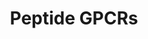---
annotations:
- type: Pathway Ontology
  value: G protein mediated signaling pathway
authors:
- MaintBot
- Andra
- Egonw
- Mkutmon
description: ''
last-edited: 2021-02-13
organisms:
- Bos taurus
redirect_from:
- /index.php/Pathway:WP1001
- /instance/WP1001
schema-jsonld:
- '@context': https://schema.org/
  '@id': https://wikipathways.github.io/pathways/WP1001.html
  '@type': Dataset
  creator:
    '@type': Organization
    name: WikiPathways
  description: ''
  keywords:
  - CCR3
  - CCR6
  - GRPR
  - EDNRB
  - LHCGR
  - Oxytocin
  - NK1R
  - AVPR2
  - CCKAR
  - MC5R
  - NPY5R
  - FPR1
  - GALR1
  - SSTR3
  - CXCR2
  - SSTR1
  - MC4R
  - GHSR
  - EDNRA
  - OPRM1
  - GALR2
  - AT2
  - CXCR4
  - CXCR3
  - NTSR1
  - '</br>HomologyConvert: Homo sapiens to Bos taurus: Original ID = L:23620'
  - MC2R
  - SSTR5
  - AVPR1A
  - MC1R
  - FPRL2
  - PPYR1
  - C5AR1
  - ATP8A1
  - CCR4
  - GALR3
  - FSHR
  - NPY6R
  - CCR1
  - NPY2R
  - OXTR
  - MC3R
  - Gs Pathway
  - OPRD1
  - BLR1
  - AGTR1
  - CX3CR1
  - NMBR
  - OPRK1
  - GNRHR
  - OPRL1
  - CCKBR
  - Bradykinin
  - NPY1R
  - CCR10
  - CCR9
  - SSTR4
  - CCR7
  - Gi/Go Pathway
  - BDKRB1
  - SSTR2
  - FPRL1
  - BDKRB2
  - AVPR1B
  - CCR5
  - TACR2
  - CCR2
  - CXCR6
  - C3AR1
  - TACR3
  - TSHR
  - TAC4
  - ACKR1
  - NTSR2
  - TRHR
  - CCR8
  - Gq/G11 Pathway
  - BRS3
  license: CC0
  name: Peptide GPCRs
seo: CreativeWork
title: Peptide GPCRs
wpid: WP1001
---